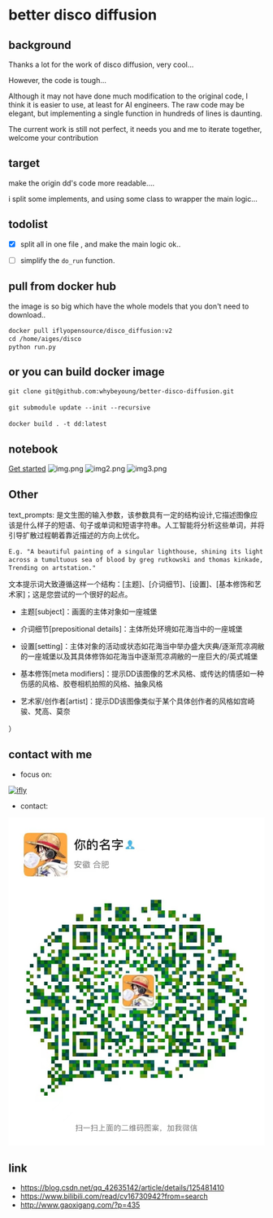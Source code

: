 # better disco diffusion 

## background 

Thanks a lot for the work of disco diffusion, very cool...

However, the code is tough...

Although it may not have done much modification to the original code, I think it is easier to use, at least for AI engineers. The raw code may be elegant, but implementing a single function in hundreds of lines is daunting.

The current work is still not perfect, it needs you and me to iterate together, welcome your contribution

## target

make the origin dd's code more readable....

i split some implements, and using some class to wrapper the main logic...

## todolist

- [x] split all in one file , and make the main logic ok..
- [ ] simplify  the `do_run` function.


## pull from docker hub
the image is so big which have the whole models that you don't need to download..

```
docker pull iflyopensource/disco_diffusion:v2
cd /home/aiges/disco
python run.py
```


## or you can build  docker image

```
git clone git@github.com:whybeyoung/better-disco-diffusion.git

git submodule update --init --recursive

docker build . -t dd:latest
```

## notebook

[Get started](docs/get_started.ipynb)
![img.png](docs/img.png)
![img2.png](docs/img2.png)
![img3.png](docs/img3.png)


## Other
text_prompts: 是文生图的输入参数，该参数具有一定的结构设计,它描述图像应该是什么样子的短语、句子或单词和短语字符串。人工智能将分析这些单词，并将引导扩散过程朝着靠近描述的方向上优化。

    E.g. "A beautiful painting of a singular lighthouse, shining its light across a tumultuous sea of blood by greg rutkowski and thomas kinkade, Trending on artstation."

文本提示词大致遵循这样一个结构：[主题]、[介词细节]、[设置]、[基本修饰和艺术家]；这是您尝试的一个很好的起点。


- 主题[subject]：画面的主体对象如一座城堡

- 介词细节[prepositional details]：主体所处环境如花海当中的一座城堡

- 设置[setting]：主体对象的活动或状态如花海当中举办盛大庆典/逐渐荒凉凋敝的一座城堡以及其具体修饰如花海当中逐渐荒凉凋敝的一座巨大的/英式城堡

- 基本修饰[meta modifiers]：提示DD该图像的艺术风格、或传达的情感如一种伤感的风格、胶卷相机拍照的风格、抽象风格

- 艺术家/创作者[artist]：提示DD该图像类似于某个具体创作者的风格如宫崎骏、梵高、莫奈

）


## contact with me


* focus on:

[![ifly](https://avatars.githubusercontent.com/u/26786495?s=96&v=4)](https://github.com/iflytek)

* contact:

![weixin](https://raw.githubusercontent.com/berlinsaint/readme/main/weixin_ybyang.jpg)

## link

- https://blog.csdn.net/qq_42635142/article/details/125481410
- https://www.bilibili.com/read/cv16730942?from=search
- http://www.gaoxigang.com/?p=435